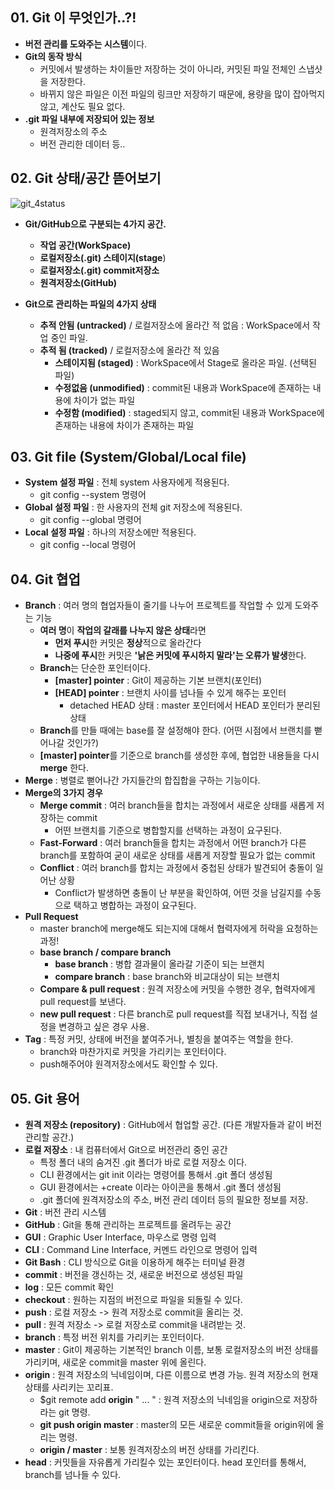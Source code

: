 ## 01. Git 이 무엇인가..?!   
  - **버전 관리를 도와주는 시스템**이다.
  - **Git의 동작 방식**
    - 커밋에서 발생하는 차이들만 저장하는 것이 아니라, 커밋된 파일 전체인 스냅샷을 저장한다.
    - 바뀌지 않은 파일은 이전 파일의 링크만 저장하기 때문에, 용량을 많이 잡아먹지 않고, 계산도 필요 없다.
  - **.git 파일 내부에 저장되어 있는 정보**
    - 원격저장소의 주소
    - 버전 관리한 데이터 등..


## 02. Git 상태/공간 뜯어보기

![git_4status](https://user-images.githubusercontent.com/59442344/110064253-154cc180-7db0-11eb-8eb8-78387c2dc354.jpg)

  - **Git/GitHub으로 구분되는 4가지 공간.**
    - **작업 공간(WorkSpace)**
    - **로컬저장소(.git) 스테이지(stage**)
    - **로컬저장소(.git) commit저장소**
    - **원격저장소(GitHub)**   
 
  - **Git으로 관리하는 파일의 4가지 상태**
    - **추적 안됨 (untracked)** / 로컬저장소에 올라간 적 없음 : WorkSpace에서 작업 중인 파일.
    - **추적 됨 (tracked)** / 로컬저장소에 올라간 적 있음
      - **스테이지됨 (staged)** : WorkSpace에서 Stage로 올라온 파일. (선택된 파일)
      - **수정없음 (unmodified)** : commit된 내용과 WorkSpace에 존재하는 내용에 차이가 없는 파일
      - **수정함 (modified)** : staged되지 않고, commit된 내용과 WorkSpace에 존재하는 내용에 차이가 존재하는 파일


## 03. Git file (System/Global/Local file) 
  - **System 설정 파일** : 전체 system 사용자에게 적용된다.
    - git config --system 명령어
  - **Global 설정 파일** : 한 사용자의 전체 git 저장소에 적용된다.
    - git config --global 명령어
  - **Local 설정 파일** : 하나의 저장소에만 적용된다.
    - git config --local 명령어


## 04. Git 협업
  - **Branch** : 여러 명의 협업자들이 줄기를 나누어 프로젝트를 작업할 수 있게 도와주는 기능
    - **여러 명**이 **작업의 갈래를 나누지 않은 상태**라면
      - **먼저 푸시**한 커밋은 **정상**적으로 올라간다
      - **나중에 푸시**한 커밋은 **'낡은 커밋에 푸시하지 말라'는 오류가 발생**한다.
    - **Branch**는 단순한 포인터이다.
      - **[master] pointer** : Git이 제공하는 기본 브랜치(포인터)
      - **[HEAD] pointer** : 브랜치 사이를 넘나들 수 있게 해주는 포인터
        - detached HEAD 상태 : master 포인터에서 HEAD 포인터가 분리된 상태
    - **Branch**를 만들 때에는 base를 잘 설정해야 한다. (어떤 시점에서 브랜치를 뻗어나갈 것인가?)
    - **[master] pointer**를 기준으로 branch를 생성한 후에, 협업한 내용들을 다시 **merge** 한다.
- **Merge** : 병렬로 뻗어나간 가지들간의 합집합을 구하는 기능이다.
- **Merge의 3가지 경우**
  - **Merge commit** : 여러 branch들을 합치는 과정에서 새로운 상태를 새롭게 저장하는 commit
    - 어떤 브랜치를 기준으로 병합할지를 선택하는 과정이 요구된다.
  - **Fast-Forward** : 여러 branch들을 합치는 과정에서 어떤 branch가 다른 branch를 포함하여 굳이 새로운 상태를 새롭게 저장할 필요가 없는 commit
  - **Conflict** : 여러 branch를 합치는 과정에서 중첩된 상태가 발견되어 충돌이 일어난 상황
    - Conflict가 발생하면 충돌이 난 부분을 확인하여, 어떤 것을 남길지를 수동으로 택하고 병합하는 과정이 요구된다.
- **Pull Request**
  - master branch에 merge해도 되는지에 대해서 협력자에게 허락을 요청하는 과정!
  - **base branch / compare branch**
    - **base branch** : 병합 결과물이 올라갈 기준이 되는 브랜치
    - **compare branch** : base branch와 비교대상이 되는 브랜치
  - **Compare & pull request** : 원격 저장소에 커밋을 수행한 경우, 협력자에게 pull request를 보낸다.
  - **new pull request** : 다른 branch로 pull request를 직접 보내거나, 직접 설정을 변경하고 싶은 경우 사용.
- **Tag** : 특정 커밋, 상태에 버전을 붙여주거나, 별칭을 붙여주는 역할을 한다.
  - branch와 마찬가지로 커밋을 가리키는 포인터이다.
  - push해주어야 원격저장소에서도 확인할 수 있다.


## 05. Git 용어   
  - **원격 저장소 (repository)** : GitHub에서 협업할 공간. (다른 개발자들과 같이 버전관리할 공간.)
  - **로컬 저장소** : 내 컴퓨터에서 Git으로 버전관리 중인 공간
    - 특정 폴더 내의 숨겨진 .git 폴더가 바로 로컬 저장소 이다.
    - CLI 환경에서는 git init 이라는 명령어를 통해서 .git 폴더 생성됨
    - GUI 환경에서는 +create 이라는 아이콘을 통해서 .git 폴더 생성됨 
    - .git 폴더에 원격저장소의 주소, 버전 관리 데이터 등의 필요한 정보를 저장.
  - **Git** : 버전 관리 시스템
  - **GitHub** : Git을 통해 관리하는 프로젝트를 올려두는 공간
  - **GUI** : Graphic User Interface, 마우스로 명령 입력
  - **CLI** : Command Line Interface, 커멘드 라인으로 명령어 입력
  - **Git Bash** : CLI 방식으로 Git을 이용하게 해주는 터미널 환경
  - **commit** : 버전을 갱신하는 것, 새로운 버전으로 생성된 파일
  - **log** : 모든 commit 확인
  - **checkout** : 원하는 지점의 버전으로 파일을 되돌릴 수 있다.
  - **push** : 로컬 저장소 -> 원격 저장소로 commit을 올리는 것.
  - **pull** : 원격 저장소 -> 로컬 저장소로 commit을 내려받는 것.
  - **branch** : 특정 버전 위치를 가리키는 포인터이다.
  - **master** : Git이 제공하는 기본적인 branch 이름, 보통 로컬저장소의 버전 상태를 가리키며, 새로운 commit을 master 위에 올린다.
  - **origin** : 원격 저장소의 닉네임이며, 다른 이름으로 변경 가능. 원격 저장소의 현재상태를 사리키는 꼬리표.
    - $git remote add **origin** " ... " : 원격 저장소의 닉네임을 origin으로 저장하라는 git 명령.
    - **git push origin master** : master의 모든 새로운 commit들을 origin위에 올리는 명령.
    - **origin / master** : 보통 원격저장소의 버전 상태를 가리킨다.
  - **head** : 커밋들을 자유롭게 가리킬수 있는 포인터이다. head 포인터를 통해서, branch를 넘나들 수 있다.


